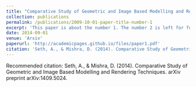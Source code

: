 ```yaml
---
title: "Comparative Study of Geometric and Image Based Modelling and Rendering Techniques"
collection: publications
permalink: /publications/2009-10-01-paper-title-number-1
excerpt: 'This paper is about the number 1. The number 2 is left for future work.'
date: 2014-09-01
venue: 'Arxiv'
paperurl: 'http://academicpages.github.io/files/paper1.pdf'
citation: 'Seth, A., & Mishra, D. (2014). Comparative Study of Geometric and Image Based Modelling and Rendering Techniques. arXiv preprint arXiv:1409.5024.'
---
```

<!-- This paper is about the number 1. The number 2 is left for future work.

[Download paper here](http://academicpages.github.io/files/paper1.pdf) -->

Recommended citation: Seth, A., & Mishra, D. (2014). Comparative Study of Geometric and Image Based Modelling and Rendering Techniques. arXiv preprint arXiv:1409.5024.